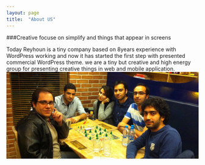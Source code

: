 ```yaml
---
layout: page
title:  "About US"
---
```

###Creative focuse on simplify and things that appear in screens

Today Reyhoun is a tiny company based on 8years experience with WordPress working and now it has started the first step with presented commercial WordPress theme. we are a tiny but creative and high energy group for presenting creative things in web and mobile application.
![Reyhoun Team](/assets/img/team.jpg)
